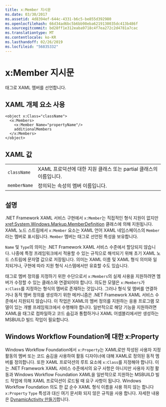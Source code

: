 ```yaml
---
title: x:Member 지시문
ms.date: 03/30/2017
ms.assetid: 4d8394ef-644c-4331-b6c5-be855d392980
ms.openlocfilehash: 66d34ad6bc5b6bb98eba6219130035dc413b486f
ms.sourcegitcommit: bd28ff1e312eaba9718c4f7ea272c2d4781a7cac
ms.translationtype: MT
ms.contentlocale: ko-KR
ms.lasthandoff: 02/26/2019
ms.locfileid: "56835332"
---
```

# <a name="xmember-directive"></a>x:Member 지시문
태그로 XAML 멤버를 선언합니다.  
  
## <a name="xaml-object-element-usage"></a>XAML 개체 요소 사용  
  
```  
<object x:Class="className">  
  <x:Members>  
    <x:Member Name="propertyName"/>  
    additionalMembers  
  </x:Members>  
</object>  
```  
  
## <a name="xaml-values"></a>XAML 값  
  
|||  
|-|-|  
|`className`|XAML 프로덕션에 대한 지원 클래스 또는 partial 클래스의 이름입니다.|  
|`memberName`|정의되는 속성의 멤버 이름입니다.|  
  
## <a name="remarks"></a>설명  
 .NET Framework XAML 서비스 구현에서 `x:Member`는 직접적인 형식 지원이 없지만 <xref:System.Windows.Markup.MemberDefinition> 클래스에 의해 지원됩니다. XAML 노드 스트림에서 `x:Member` 요소는 XAML 언어 XAML 네임스페이스의 `Member`라는 멤버로 표시됩니다. `Member` 멤버는 태그로 선언된 특성을 보유합니다.  
  
 `Name` 및 `Type`의 의미는 .NET Framework XAML 서비스 수준에서 할당되지 않습니다. 나중에 특정 프레임워크에서 적용할 수 있는 규칙으로 해석되기 위해 초기 XAML 노드 스트림에 문자열 값으로 저장됩니다. 의미는 XAML 이름 및 XAML 형식 의미와 일치되거나, 구현에 따라 지원 형식 시스템에서만 유효할 수도 있습니다.  
  
 태그로 멤버 정의를 지정하기 위한 수단으로서 `x:Members`의 실제 사용을 지원하려면 멤버가 수정할 수 있는 클래스와 연결되어야 합니다. 의도한 모델은 `x:Members`가 `x:Class`를 지정하는 형식의 멤버로 존재하는 것입니다. 그러나 형식 및 멤버를 연결하거나 동적 멤버 정의를 생성하기 위한 메커니즘은 .NET Framework XAML 서비스 수준에서 지원되지 않습니다. 이 작업은 XAML의 멤버 정의를 지원하는 응용 프로그램 모델이 있는 개별 프레임워크에서 수행해야 합니다. 일반적으로 해당 기능을 지원하려면 XAML을 태그로 컴파일하고 코드 숨김과 통합하거나 XAML 어셈블리에서만 생성하는 MSBUILD 빌드 작업이 필요합니다.  
  
## <a name="xproperty-for-windows-workflow-foundation"></a>Windows Workflow Foundation에 대한 x:Property  
 Windows Workflow Foundation에서 `x:Property`는 XAML로만 작성된 사용자 지정 활동의 멤버 또는 코드 숨김을 사용하여 활동 디자이너에 대해 XAML로 정의된 동적 멤버를 정의합니다. 또한 XAML 프로덕션의 루트 요소에 `x:Class`를 지정해야 합니다. 이는 .NET Framework XAML 서비스 수준에서의 요구 사항은 아니지만 사용자 지정 활동과 Windows Workflow Foundation XAML을 일반적으로 지원하는 MSBUILD 빌드 작업에 의해 XAML 프로덕션이 로드될 때 요구 사항이 됩니다. Windows Workflow Foundation 의도 한 값 순수 XAML 형식 이름을 사용 하지 않는 합니다 `x:Property` `Type` 특성과 대신 여기 문서화 되지 않은 규칙을 사용 합니다. 자세한 내용은 [DynamicActivity 만들기](https://docs.microsoft.com/previous-versions/dotnet/netframework-4.0/dd807392(v=vs.100))합니다.
